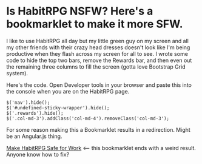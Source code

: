 # Is HabitRPG NSFW? Here's a bookmarklet to make it more SFW.

I like to use HabitRPG all day but my little green guy on my screen and all my other friends with their crazy head dresses doesn't look like I'm being productive when they flash across my screen for all to see. I wrote some code to hide the top two bars, remove the Rewards bar, and then even out the remaining three columns to fill the screen (gotta love Bootstrap Grid system). 

Here's the code. Open Developer tools in your browser and paste this into the console when you are on the HabitRPG page.
```
$('nav').hide();
$('#undefined-sticky-wrapper').hide();
$('.rewards').hide();
$('.col-md-3').addClass('col-md-4').removeClass('col-md-3');
```

For some reason making this a Bookmarklet results in a redirection. Might be an Angular.js thing.

<a href="javascript:$('nav').hide();$('#undefined-sticky-wrapper').hide();$('.rewards').hide();$('.col-md-3').addClass('col-md-4').removeClass('col-md-3');">Make HabitRPG Safe for Work</a> <-- this bookmarklet ends with a weird result. Anyone know how to fix?

